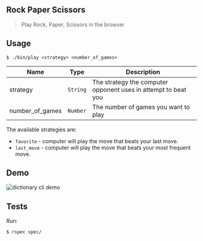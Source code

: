 ## Rock Paper Scissors
> Play Rock, Paper, Scissors in the browser 

## Usage 
```
$ ./bin/play <strategy> <number_of_games>
```

| Name | Type | Description |
|------|------|-------------|
| strategy | `String` | The strategy the computer opponent uses in attempt to beat you 
| number_of_games | `Number` | The number of games you want to play 

The available strategies are:

- `favorite` - computer will play the move that beats your last move. 
- `last_move` - computer will play the move that beats your most frequent move. 

## Demo
![dictionary cli demo](https://raw.github.com/joegesualdo/rock-paper-scissors/master/demo.gif)

## Tests

Run:
```
$ rspec spec/ 
```

